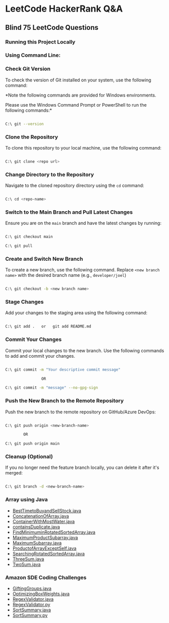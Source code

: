 # LeetCode HackerRank Q&A

## Blind 75 LeetCode Questions

### Running this Project Locally

### Using Command Line:

### Check Git Version

 

To check the version of Git installed on your system, use the following command:

 

*Note the following commands are provided for Windows environments.

Please use the Windows Command Prompt or PowerShell to run the following commands:*

 

```sh

C:\ git --version

```

 

### Clone the Repository

 

To clone this repository to your local machine, use the following command:

 

```sh

C:\ git clone <repo url>

```

 

### Change Directory to the Repository

 

Navigate to the cloned repository directory using the `cd` command:

 

```sh

C:\ cd <repo-name>

```

 

### Switch to the Main Branch and Pull Latest Changes

 

Ensure you are on the `main` branch and have the latest changes by running:

 

```sh

C:\ git checkout main

C:\ git pull

```

 

### Create and Switch New Branch

 

To create a new branch, use the following command. Replace `<new branch name>` with the desired branch name (e.g., `developer/joel`)

```sh

C:\ git checkout -b <new branch name>

```

 

### Stage Changes

 

Add your changes to the staging area using the following command:

 

```sh

C:\ git add .   or   git add README.md


```

 

### Commit Your Changes

 

Commit your local changes to the new branch. Use the following commands to add and commit your changes.

 

```sh

C:\ git commit -m "Your descriptive commit message"

                OR

C:\ git commit -m "message" --no-gpg-sign
```

 

### Push the New Branch to the Remote Repository

 

Push the new branch to the remote repository on GitHub/Azure DevOps:

 

```sh

C:\ git push origin <new-branch-name>

        OR

C:\ git push origin main
```

 

### Cleanup (Optional)

 

If you no longer need the feature branch locally, you can delete it after it's merged:

 

```sh

C:\ git branch -d <new-branch-name>

```

### Array using Java

- [BestTimetoBuyandSellStock.java](https://github.com/JoelTiku/LeetCode-HackerRank-Coding-Solutions/blob/main/Array/BestTimetoBuyandSellStock.java)
- [ConcatenationOfArray.java](https://github.com/JoelTiku/LeetCode-HackerRank-Coding-Solutions/blob/main/Array/ConcatenationOfArray.java)
- [ContainerWithMostWater.java](https://github.com/JoelTiku/LeetCode-HackerRank-Coding-Solutions/blob/main/Array/ContainerWithMostWater.java)
- [containsDuplicate.java](https://github.com/JoelTiku/LeetCode-HackerRank-Coding-Solutions/blob/main/Array/containsDuplicate.java)
- [FindMinimuminRotatedSortedArray.java](https://github.com/JoelTiku/LeetCode-HackerRank-Coding-Solutions/blob/main/Array/FindMinimuminRotatedSortedArray.java)
- [MaximumProductSubarray.java](https://github.com/JoelTiku/LeetCode-HackerRank-Coding-Solutions/blob/main/Array/MaximumProductSubarray.java)
- [MaximumSubarray.java](https://github.com/JoelTiku/LeetCode-HackerRank-Coding-Solutions/blob/main/Array/MaximumSubarray.java)
- [ProductofArrayExceptSelf.java](https://github.com/JoelTiku/LeetCode-HackerRank-Coding-Solutions/blob/main/Array/ProductofArrayExceptSelf.java)
- [SearchingRotatedSortedArray.java](https://github.com/JoelTiku/LeetCode-HackerRank-Coding-Solutions/blob/main/Array/SearchingRotatedSortedArray.java)
- [ThreeSum.java](https://github.com/JoelTiku/LeetCode-HackerRank-Coding-Solutions/blob/main/Array/ThreeSum.java)
- [TwoSum.java](https://github.com/JoelTiku/LeetCode-HackerRank-Coding-Solutions/blob/main/Array/TwoSum.java)







### Amazon SDE Coding Challenges

- [GiftingGroups.java](https://github.com/JoelTiku/LeetCode-HackerRank-Coding-Solutions/blob/main/Companies/Amazon/GiftingGroups.java)
- [OptimizingBoxWeights.java](https://github.com/JoelTiku/LeetCode-HackerRank-Coding-Solutions/blob/main/Companies/Amazon/OptimizingBoxWeights.java)
- [RegexValidator.java](https://github.com/JoelTiku/LeetCode-HackerRank-Coding-Solutions/blob/main/Companies/Amazon/RegexValidator.java)
- [RegexValidator.py](https://github.com/JoelTiku/LeetCode-HackerRank-Coding-Solutions/blob/main/Companies/Amazon/RegexValidator.py)
- [SortSummary.java](https://github.com/JoelTiku/LeetCode-HackerRank-Coding-Solutions/blob/main/Companies/Amazon/SortSummary.java)
- [SortSummary.py](https://github.com/JoelTiku/LeetCode-HackerRank-Coding-Solutions/blob/main/Companies/Amazon/SortSummary.py)